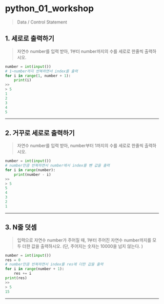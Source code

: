 # python_01_workshop

> Data / Control Statement



## 1. 세로로 출력하기

> 자연수 number를 입력 받아, 1부터 number까지의 수를 세로로 한줄씩 출력하시오.



```python
number = int(input())
# 1~number까지 반복하면서 index를 출력
for i in range(1, number + 1):
    print(i)
>>
> 5
1
2
3
4
5
```



___

## 2. 거꾸로 세로로 출력하기

> 자연수 number를 입력 받아, number부터 1까지의 수를 세로로 한줄씩 출력하시오.



```python
number = int(input())
# number만큼 반복하면서 number에서 index를 뺀 값을 출력
for i in range(number):
    print(number - i)
>>
> 5
5
4
3
2
1
```



___

## 3. N줄 덧셈

> 입력으로 자연수 number가 주어질 때, 1부터 주어진 자연수 number까지를 모두 더한 값을 출력하시오. (단, 주어지는 숫자는 10000을 넘지 않는다. )



```python
number = int(input())
res = 0
# number만큼 반복하면서 index를 res에 더한 값을 출력
for i in range(number + 1):
    res += i
print(res)
>>
> 5
15
```



___

